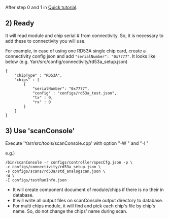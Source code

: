 After step 0 and 1 in [Quick tutorial](https://github.com/jlab-hep/Yarr/wiki/Quick-tutorial).

## 2) Ready

It will read module and chip serial # from connectivity. So, it is necessary to add these to connectivity you will use.

For example, in case of using one RD53A single chip card, create a connectivity config json and add `"serialNumber": "0x7777"`. It looks like below (e.g. Yarr/src/config/connectivity/rd53a_setup.json)
```
{
    "chipType" : "RD53A",
    "chips" : [
        {
            "serialNumber": "0x7777",
            "config" : "configs/rd53a_test.json",
            "tx" : 0,
            "rx" : 0
        }
    ]
}
```

## 3) Use 'scanConsole'

Execute 'Yarr/src/tools/scanConsole.cpp' with option "-W " and "-I "

e.g.) 
```
/bin/scanConsole -r configs/controller/specCfg.json -p \
-c configs/connectivity/rd53a_setup.json \
-s configs/scans/rd53a/std_analogscan.json \
-W \
-I configs/testRunInfo.json
```

* It will create component document of module/chips if there is no their in database.
* It will write all output files on scanConsole output directory to database.
* For multi chips module, it will find and pick each chip's file by chip's name. So, do not change the chips' name during scan.
